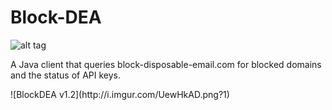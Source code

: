 # Block-DEA
![alt tag](https://travis-ci.org/SirJacob/Block-DEA.svg?branch=master)
<p>A Java client that queries block-disposable-email.com for blocked domains and the status of API keys.</p>
![BlockDEA v1.2](http://i.imgur.com/UewHkAD.png?1)
